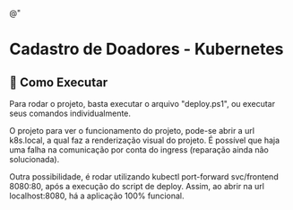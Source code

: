 @"
# Cadastro de Doadores - Kubernetes

## 🚀 Como Executar
Para rodar o projeto, basta executar o arquivo "deploy.ps1", ou executar seus comandos individualmente. 

O projeto para ver o funcionamento do projeto, pode-se abrir a url k8s.local, a qual faz a renderização visual do projeto. É possível que haja uma falha na comunicação por conta do ingress (reparação ainda não solucionada).

Outra possibilidade, é rodar utilizando kubectl port-forward svc/frontend 8080:80, após a execução do script de deploy. Assim, ao abrir na url localhost:8080, há a aplicação 100% funcional.